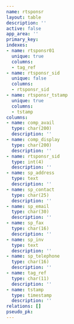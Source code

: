 ```yaml
---
name: rtsponsr
layout: table
description: ''
active: false
app_area: ''
primary_key: 
indexes:
- name: rtsponsr01
  unique: true
  columns:
  - tag_ref
- name: rtsponsr_sid
  unique: false
  columns:
  - rtsponsr_sid
- name: rtsponsr_tstamp
  unique: true
  columns:
  - tstamp
columns:
- name: comp_avail
  type: char(200)
  description: ''
- name: comp_display
  type: char(200)
  description: ''
- name: rtsponsr_sid
  type: int(4)
  description: ''
- name: sp_address
  type: text
  description: ''
- name: sp_contact
  type: char(25)
  description: ''
- name: sp_email
  type: char(30)
  description: ''
- name: sp_fax
  type: char(16)
  description: ''
- name: sp_inv
  type: text
  description: ''
- name: sp_telephone
  type: char(16)
  description: ''
- name: tag_ref
  type: char(11)
  description: ''
- name: tstamp
  type: timestamp
  description: ''
relations: []
pseudo_pk: 
---
```


